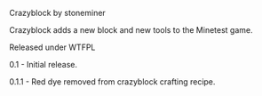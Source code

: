 Crazyblock by stoneminer

Crazyblock adds a new block and new tools to the Minetest game.

Released under WTFPL

0.1 - Initial release.

0.1.1 - Red dye removed from crazyblock crafting recipe.
